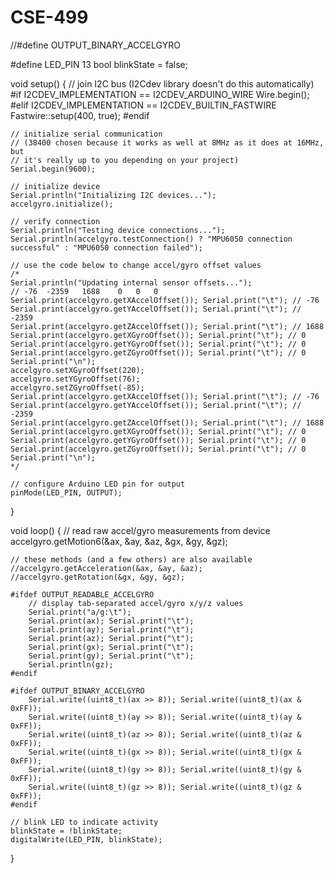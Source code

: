 # CSE-499
//#define OUTPUT_BINARY_ACCELGYRO


#define LED_PIN 13
bool blinkState = false;

void setup() {
    // join I2C bus (I2Cdev library doesn't do this automatically)
    #if I2CDEV_IMPLEMENTATION == I2CDEV_ARDUINO_WIRE
        Wire.begin();
    #elif I2CDEV_IMPLEMENTATION == I2CDEV_BUILTIN_FASTWIRE
        Fastwire::setup(400, true);
    #endif

    // initialize serial communication
    // (38400 chosen because it works as well at 8MHz as it does at 16MHz, but
    // it's really up to you depending on your project)
    Serial.begin(9600);

    // initialize device
    Serial.println("Initializing I2C devices...");
    accelgyro.initialize();

    // verify connection
    Serial.println("Testing device connections...");
    Serial.println(accelgyro.testConnection() ? "MPU6050 connection successful" : "MPU6050 connection failed");

    // use the code below to change accel/gyro offset values
    /*
    Serial.println("Updating internal sensor offsets...");
    // -76	-2359	1688	0	0	0
    Serial.print(accelgyro.getXAccelOffset()); Serial.print("\t"); // -76
    Serial.print(accelgyro.getYAccelOffset()); Serial.print("\t"); // -2359
    Serial.print(accelgyro.getZAccelOffset()); Serial.print("\t"); // 1688
    Serial.print(accelgyro.getXGyroOffset()); Serial.print("\t"); // 0
    Serial.print(accelgyro.getYGyroOffset()); Serial.print("\t"); // 0
    Serial.print(accelgyro.getZGyroOffset()); Serial.print("\t"); // 0
    Serial.print("\n");
    accelgyro.setXGyroOffset(220);
    accelgyro.setYGyroOffset(76);
    accelgyro.setZGyroOffset(-85);
    Serial.print(accelgyro.getXAccelOffset()); Serial.print("\t"); // -76
    Serial.print(accelgyro.getYAccelOffset()); Serial.print("\t"); // -2359
    Serial.print(accelgyro.getZAccelOffset()); Serial.print("\t"); // 1688
    Serial.print(accelgyro.getXGyroOffset()); Serial.print("\t"); // 0
    Serial.print(accelgyro.getYGyroOffset()); Serial.print("\t"); // 0
    Serial.print(accelgyro.getZGyroOffset()); Serial.print("\t"); // 0
    Serial.print("\n");
    */

    // configure Arduino LED pin for output
    pinMode(LED_PIN, OUTPUT);
}

void loop() {
    // read raw accel/gyro measurements from device
    accelgyro.getMotion6(&ax, &ay, &az, &gx, &gy, &gz);

    // these methods (and a few others) are also available
    //accelgyro.getAcceleration(&ax, &ay, &az);
    //accelgyro.getRotation(&gx, &gy, &gz);

    #ifdef OUTPUT_READABLE_ACCELGYRO
        // display tab-separated accel/gyro x/y/z values
        Serial.print("a/g:\t");
        Serial.print(ax); Serial.print("\t");
        Serial.print(ay); Serial.print("\t");
        Serial.print(az); Serial.print("\t");
        Serial.print(gx); Serial.print("\t");
        Serial.print(gy); Serial.print("\t");
        Serial.println(gz);
    #endif

    #ifdef OUTPUT_BINARY_ACCELGYRO
        Serial.write((uint8_t)(ax >> 8)); Serial.write((uint8_t)(ax & 0xFF));
        Serial.write((uint8_t)(ay >> 8)); Serial.write((uint8_t)(ay & 0xFF));
        Serial.write((uint8_t)(az >> 8)); Serial.write((uint8_t)(az & 0xFF));
        Serial.write((uint8_t)(gx >> 8)); Serial.write((uint8_t)(gx & 0xFF));
        Serial.write((uint8_t)(gy >> 8)); Serial.write((uint8_t)(gy & 0xFF));
        Serial.write((uint8_t)(gz >> 8)); Serial.write((uint8_t)(gz & 0xFF));
    #endif

    // blink LED to indicate activity
    blinkState = !blinkState;
    digitalWrite(LED_PIN, blinkState);
}
